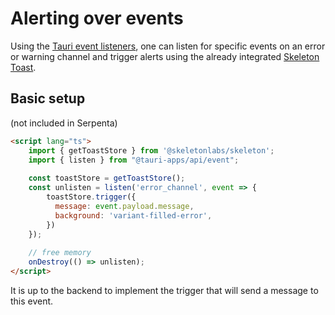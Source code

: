# Alerting over events

<primary-label ref="tauri-starter-kit"/>

Using the [Tauri event listeners](https://tauri.app/v1/guides/features/events),
one can listen for specific events on an error or warning channel
and trigger alerts using the already integrated [Skeleton Toast](https://www.skeleton.dev/utilities/toasts).

## Basic setup

(not included in Serpenta)

```html
<script lang="ts">
    import { getToastStore } from '@skeletonlabs/skeleton';
    import { listen } from "@tauri-apps/api/event";
    
    const toastStore = getToastStore();  
    const unlisten = listen('error_channel', event => {
        toastStore.trigger({
          message: event.payload.message,
          background: 'variant-filled-error',
        })
    });
    
    // free memory
    onDestroy(() => unlisten);
</script>
```

It is up to the backend to implement the trigger that will send a message to this event.
